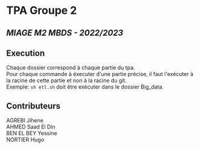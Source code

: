 # TPA Groupe 2
## _MIAGE M2 MBDS - 2022/2023_

## Execution
 Chaque dossier correspond à chaque partie du tpa.  
 Pour chaque commande à éxecuter d'une partie précise, il faut l'exécuter à la racine de cette partie et non à la racine du git.  
 Exemple: ```sh etl.sh``` doit être exécuter dans le dossier Big_data.
 ## Contributeurs
 AGREBI Jihene  
 AHMED Saad El Din  
 BEN EL BEY Yessine  
 NORTIER Hugo
 


